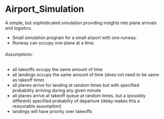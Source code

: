 # Airport_Simulation

A simple, but sophisticated simulation providing insights into plane arrivals and logistics. 

* Small simulation program for a small airport with one runway.
* Runway can occupy one plane at a time. 

###### Assumptions:
- all takeoffs occupy the same amount of time <br> 
- all landings occupy the same amount of time (does not need to be same as takeoff time) <br> 
- all planes arrive for landing at random times but with specified probability arriving during any given minute
- all planes arrive at takeoff queue at random times, but a (possibly different) specified probabilty of departure (delay makes this a reasonable assumption) <br> 
- landings will have priority over takeoffs


